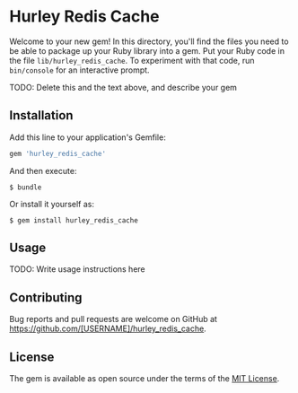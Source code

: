 # Hurley Redis Cache

Welcome to your new gem! In this directory, you'll find the files you need to be able to package up your Ruby library into a gem. Put your Ruby code in the file `lib/hurley_redis_cache`. To experiment with that code, run `bin/console` for an interactive prompt.

TODO: Delete this and the text above, and describe your gem

## Installation

Add this line to your application's Gemfile:

```ruby
gem 'hurley_redis_cache'
```

And then execute:

    $ bundle

Or install it yourself as:

    $ gem install hurley_redis_cache

## Usage

TODO: Write usage instructions here

## Contributing

Bug reports and pull requests are welcome on GitHub at https://github.com/[USERNAME]/hurley_redis_cache.

## License

The gem is available as open source under the terms of the [MIT License](http://opensource.org/licenses/MIT).
